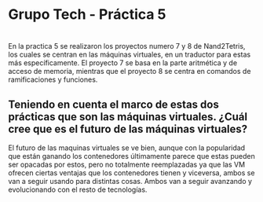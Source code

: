 # Grupo Tech - Práctica 5
#
En la practica 5 se realizaron los proyectos numero 7 y 8 de Nand2Tetris, los cuales se centran en las máquinas virtuales, en un traductor para estas más específicamente. El proyecto 7 se basa en la parte aritmética y de acceso de memoria, mientras que el proyecto 8 se centra en comandos de ramificaciones y funciones.

## Teniendo en cuenta el marco de estas dos prácticas que son las máquinas virtuales. ¿Cuál cree que es el futuro de las máquinas virtuales?
El futuro de las maquinas virtuales se ve bien, aunque con la popularidad que están ganando los contenedores últimamente parece que estas pueden ser opacadas por estos, pero no totalmente reemplazadas ya que las VM ofrecen ciertas ventajas que los contenedores tienen y viceversa, ambos se van a seguir usando para distintas cosas. Ambos van a seguir avanzando y evolucionando con el resto de tecnologías.
